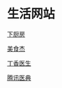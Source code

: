 # 生活网站

[下厨房](https://www.xiachufang.com/)

[美食杰](https://www.meishij.net/)

[丁香医生](https://dxy.com/)

[腾讯医典](https://baike.qq.com/)




